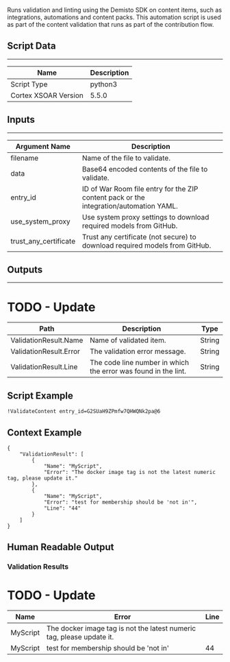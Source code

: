 Runs validation and linting using the Demisto SDK on content items, such as integrations, automations and content packs.
This automation script is used as part of the content validation that runs as part of the contribution flow.

## Script Data

---

| **Name** | **Description** |
| --- | --- |
| Script Type | python3 |
| Cortex XSOAR Version | 5.5.0 |

## Inputs

---

| **Argument Name** | **Description** |
| --- | --- |
| filename | Name of the file to validate. |
| data | Base64 encoded contents of the file to validate. |
| entry_id | ID of War Room file entry for the ZIP content pack or the integration/automation YAML. |
| use_system_proxy | Use system proxy settings to download required models from GitHub. |
| trust_any_certificate | Trust any certificate (not secure) to download required models from GitHub. |

## Outputs

---
 # TODO - Update
| **Path** | **Description** | **Type** |
| --- | --- | --- |
| ValidationResult.Name| Name of validated item. | String |
| ValidationResult.Error | The validation error message. | String |
| ValidationResult.Line | The code line number in which the error was found in the lint. | String |


## Script Example

```!ValidateContent entry_id=G2SUaH9ZPmfw7QHWQNk2pa@6```

## Context Example

```
{
    "ValidationResult": [
        {
            "Name": "MyScript",
            "Error": "The docker image tag is not the latest numeric tag, please update it."
        },
        {
            "Name": "MyScript",
            "Error": "test for membership should be 'not in'",
            "Line": "44"
        }
    ]
}
```

## Human Readable Output

### Validation Results
 # TODO - Update
|Name|Error|Line|
|---|---|---|
| MyScript | The docker image tag is not the latest numeric tag, please update it. | |
| MyScript | test for membership should be 'not in' | 44 |
